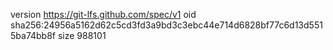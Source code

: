 version https://git-lfs.github.com/spec/v1
oid sha256:24956a5162d62c5cd3fd3a9bd3c3ebc44e714d6828bf77c6d13d5515ba74bb8f
size 988101

